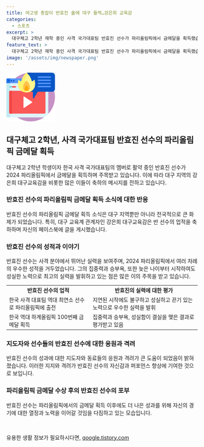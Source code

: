 ```yaml
---
title: 여고생 총잡이 반효진 金에 대구 들썩…강은희 교육감
categories:
  - 스포츠
excerpt: >
  대구체고 2학년 재학 중인 사격 국가대표팀 반효진 선수가 파리올림픽에서 금메달을 획득했습니다. 17세의 젊은 선수가 한국에 하계올림픽 100번째 금메달을 안겨주었고, 대구 교육계도 이에 기뻐했습니다. 반효진은 사격을 처음 접한 지 3년 만에 올림픽에 출전하며 최연소 메달리스트로 기록을 세웠습니다. 함께 다니던 친구의 권유로 총을 처음 잡은 그는 집중력과 성실함을 바탕으로 훌륭한 성과를 거두었습니다. 대구체고와 대한민국을 자랑스럽게 만든 반효진 선수에게 축하의 말을 전합니다.
feature_text: >
  대구체고 2학년 재학 중인 사격 국가대표팀 반효진 선수가 파리올림픽에서 금메달을 획득했습니다. 17세의 젊은 선수가 한국에 하계올림픽 100번째 금메달을 안겨주었고, 대구 교육계도 이에 기뻐했습니다. 반효진은 사격을 처음 접한 지 3년 만에 올림픽에 출전하며 최연소 메달리스트로 기록을 세웠습니다. 함께 다니던 친구의 권유로 총을 처음 잡은 그는 집중력과 성실함을 바탕으로 훌륭한 성과를 거두었습니다. 대구체고와 대한민국을 자랑스럽게 만든 반효진 선수에게 축하의 말을 전합니다.
image: '/assets/img/newspaper.png'
---
```


<p><img src="/assets/img/news.png" alt="rentncar 속보" /></p>

<h2 data-ke-size="size26">대구체고 2학년, 사격 국가대표팀 반효진 선수의 파리올림픽 금메달 획득</h2>

<p data-ke-size="size16">대구체고 2학년 학생이자 한국 사격 국가대표팀의 멤버로 활약 중인 반효진 선수가 2024 파리올림픽에서 금메달을 획득하며 주목받고 있습니다. 이에 따라 대구 지역의 강은희 대구교육감을 비롯한 많은 이들이 축하의 메시지를 전하고 있습니다.</p>

<h3>반효진 선수의 파리올림픽 금메달 획득 소식에 대한 반응</h3>

<p data-ke-size="size16">반효진 선수의 파리올림픽 금메달 획득 소식은 대구 지역뿐만 아니라 전국적으로 큰 화제가 되었습니다. 특히, 대구 교육계 관계자인 강은희 대구교육감은 반 선수의 업적을 축하하며 자신의 페이스북에 글을 게시했습니다.</p>

<h3>반효진 선수의 성적과 이야기</h3>

<p data-ke-size="size16">반효진 선수는 사격 분야에서 뛰어난 실력을 보여주며, 2024 파리올림픽에서 여러 차례의 우수한 성적을 거두었습니다. 그의 집중력과 승부욕, 또한 늦은 나이부터 시작하여도 성실한 노력으로 최고의 실력을 발휘하고 있는 점은 많은 이의 주목을 받고 있습니다.</p>

<table>
    <tr>
        <td style="text-align: center; height: 17px;"><b>반효진 선수의 업적</b></td>
        <td style="text-align: center; height: 17px;"><b>반효진의 실력에 대한 평가</b></td>
    </tr>
    <tr>
        <td>한국 사격 대표팀 역대 최연소 선수로 파리올림픽에 출전</td>
        <td>지연된 시작에도 불구하고 성실하고 끈기 있는 노력으로 우수한 실력을 발휘</td>
    </tr>
    <tr>
        <td>한국 역대 하계올림픽 100번째 금메달 획득</td>
        <td>집중력과 승부욕, 성실함이 결실을 맺은 결과로 평가받고 있음</td>
    </tr>
</table>

<h3>지도자와 선수들의 반효진 선수에 대한 응원과 격려</h3>

<p data-ke-size="size16">반효진 선수의 성과에 대한 지도자와 동료들의 응원과 격려가 큰 도움이 되었음이 밝혀졌습니다. 이러한 지지와 격려가 반효진 선수의 자신감과 퍼포먼스 향상에 기여한 것으로 보입니다.</p>

<h3>파리올림픽 금메달 수상 후의 반효진 선수의 포부</h3>

<p data-ke-size="size16">반효진 선수는 파리올림픽에서의 금메달 획득 이후에도 더 나은 성과를 위해 자신의 경기에 대한 열정과 노력을 이어갈 것임을 다짐하고 있는 모습입니다.</p>

<p data-ke-size="size16">&nbsp;</p>
유용한 생활 정보가 필요하시다면, <a href="https://qoogle.tistory.com" rel="dofollow">qoogle.tistory.com</a>


